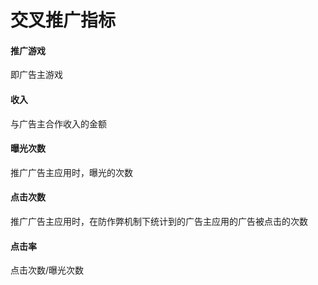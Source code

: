 # 交叉推广指标

#### 推广游戏

即广告主游戏

#### 收入

与广告主合作收入的金额

#### 曝光次数

推广广告主应用时，曝光的次数

#### 点击次数

推广广告主应用时，在防作弊机制下统计到的广告主应用的广告被点击的次数

#### 点击率

点击次数/曝光次数  


